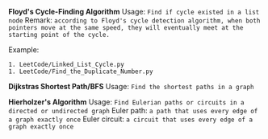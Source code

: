 **Floyd's Cycle-Finding Algorithm**
Usage: `Find if cycle existed in a list node`
Remark: `according to Floyd's cycle detection algorithm, when both pointers move at the same speed, they will eventually meet at the starting point of the cycle.`

Example:

```
1. LeetCode/Linked_List_Cycle.py
1. LeetCode/Find_the_Duplicate_Number.py
```

**Dijkstras Shortest Path/BFS**
Usage: `Find the shortest paths in a graph`

**Hierholzer's Algorithm**
Usage: `Find Eulerian paths or circuits in a directed or undirected graph`
Euler path: `a path that uses every edge of a graph exactly once`
Euler circuit: `a circuit that uses every edge of a graph exactly once`
